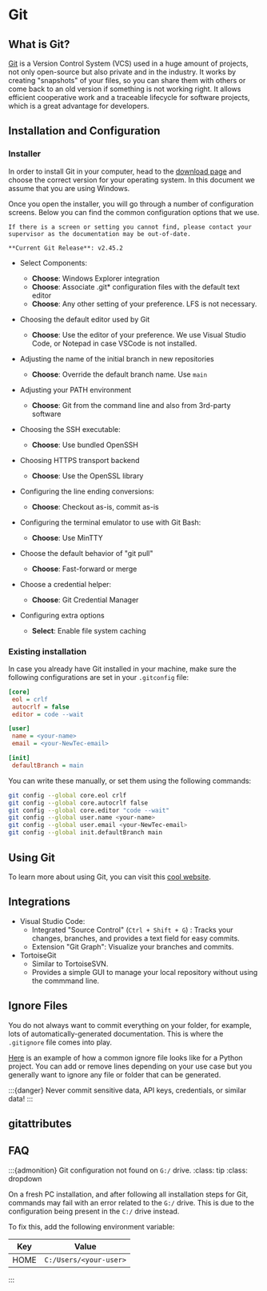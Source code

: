 # Git

## What is Git?

[Git](https://git-scm.com/) is a Version Control System (VCS) used in a huge amount of projects, not only open-source but also private and in the industry. It works by creating "snapshots" of your files, so you can share them with others or come back to an old version if something is not working right. It allows efficient cooperative work and a traceable lifecycle for software projects, which is a great advantage for developers.

## Installation and Configuration

### Installer

In order to install Git in your computer, head to the [download page](https://git-scm.com/download/win) and choose the correct version for your operating system. In this document we assume that you are using Windows.

Once you open the installer, you will go through a number of configuration screens. Below you can find the common configuration options that we use.

```{note}
If there is a screen or setting you cannot find, please contact your supervisor as the documentation may be out-of-date.

**Current Git Release**: v2.45.2
```

- Select Components:
  - **Choose**: Windows Explorer integration
  - **Choose**: Associate .git* configuration files with the default text editor
  - **Choose**: Any other setting of your preference. LFS is not necessary.

- Choosing the default editor used by Git
  - **Choose**: Use the editor of your preference. We use Visual Studio Code, or Notepad in case VSCode is not installed.

- Adjusting the name of the initial branch in new repositories
  - **Choose**: Override the default branch name. Use `main`

- Adjusting your PATH environment
  - **Choose**: Git from the command line and also from 3rd-party software

- Choosing the SSH executable:
  - **Choose**: Use bundled OpenSSH

- Choosing HTTPS transport backend
  - **Choose**: Use the OpenSSL library

- Configuring the line ending conversions:
  - **Choose**: Checkout as-is, commit as-is

- Configuring the terminal emulator to use with Git Bash:
  - **Choose**: Use MinTTY

- Choose the default behavior of "git pull"
  - **Choose**: Fast-forward or merge

- Choose a credential helper:
  - **Choose**: Git Credential Manager

- Configuring extra options
  - **Select**: Enable file system caching

### Existing installation

In case you already have Git installed in your machine, make sure the following configurations are set in your `.gitconfig` file:

```ini
[core]
 eol = crlf
 autocrlf = false
 editor = code --wait

[user]
 name = <your-name>
 email = <your-NewTec-email>

[init]
 defaultBranch = main
```

You can write these manually, or set them using the following commands:

```bash
git config --global core.eol crlf
git config --global core.autocrlf false
git config --global core.editor "code --wait"
git config --global user.name <your-name>
git config --global user.email <your-NewTec-email>
git config --global init.defaultBranch main
```

## Using Git

To learn more about using Git, you can visit this [cool website](https://learngitbranching.js.org/).

## Integrations

- Visual Studio Code:
  - Integrated "Source Control" (`Ctrl + Shift + G`) : Tracks your changes, branches, and provides a text field for easy commits.
  - Extension "Git Graph": Visualize your branches and commits.
- TortoiseGit
  - Similar to TortoiseSVN.
  - Provides a simple GUI to manage your local repository without using the commmand line.

## Ignore Files

You do not always want to commit everything on your folder, for example, lots of automatically-generated documentation.
This is where the `.gitignore` file comes into play.

[Here](https://github.com/NewTec-GmbH/template_python/blob/4d2acf95ab71a20211560b5fe9471267ede13582/.gitignore) is an example of how a common ignore file looks like for a Python project. You can add or remove lines depending on your use case but you generally want to ignore any file or folder that can be generated.

:::{danger}
Never commit sensitive data, API keys, credentials, or similar data!
:::

## gitattributes

## FAQ

:::{admonition} Git configuration not found on `G:/` drive.
:class: tip
:class: dropdown

On a fresh PC installation, and after following all installation steps for Git, commands may fail with an error related to the `G:/` drive.
This is due to the configuration being present in the `C:/` drive instead.

To fix this, add the following environment variable:

| Key  | Value                  |
| ---  | ---                    |
| HOME | `C:/Users/<your-user>` |

:::
